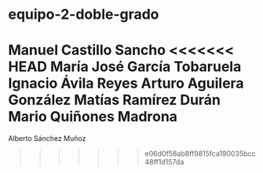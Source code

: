 # equipo-2-doble-grado
Manuel Castillo Sancho
<<<<<<< HEAD
María José García Tobaruela
Ignacio Ávila Reyes
Arturo Aguilera González
Matías Ramírez Durán
Mario Quiñones Madrona
=======
Alberto Sánchez Muñoz
>>>>>>> e06d0f58ab8ff9815fca190035bcc48ff1d157da
